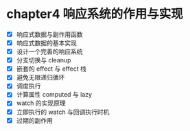 # chapter4 响应系统的作用与实现

- [x] 响应式数据与副作用函数
- [x] 响应式数据的基本实现
- [x] 设计一个完善的响应系统
- [x] 分支切换与 cleanup
- [x] 嵌套的 effect 与 effect 栈
- [x] 避免无限递归循环
- [x] 调度执行
- [x] 计算属性 computed 与 lazy
- [x] watch 的实现原理
- [x] 立即执行的 watch 与回调执行时机
- [x] 过期的副作用